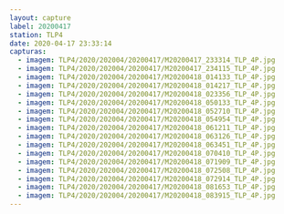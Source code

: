 ```yaml
---
layout: capture
label: 20200417
station: TLP4
date: 2020-04-17 23:33:14
capturas:
  - imagem: TLP4/2020/202004/20200417/M20200417_233314_TLP_4P.jpg
  - imagem: TLP4/2020/202004/20200417/M20200417_234115_TLP_4P.jpg
  - imagem: TLP4/2020/202004/20200417/M20200418_014133_TLP_4P.jpg
  - imagem: TLP4/2020/202004/20200417/M20200418_014217_TLP_4P.jpg
  - imagem: TLP4/2020/202004/20200417/M20200418_023356_TLP_4P.jpg
  - imagem: TLP4/2020/202004/20200417/M20200418_050133_TLP_4P.jpg
  - imagem: TLP4/2020/202004/20200417/M20200418_052710_TLP_4P.jpg
  - imagem: TLP4/2020/202004/20200417/M20200418_054954_TLP_4P.jpg
  - imagem: TLP4/2020/202004/20200417/M20200418_061211_TLP_4P.jpg
  - imagem: TLP4/2020/202004/20200417/M20200418_063126_TLP_4P.jpg
  - imagem: TLP4/2020/202004/20200417/M20200418_063451_TLP_4P.jpg
  - imagem: TLP4/2020/202004/20200417/M20200418_070410_TLP_4P.jpg
  - imagem: TLP4/2020/202004/20200417/M20200418_071909_TLP_4P.jpg
  - imagem: TLP4/2020/202004/20200417/M20200418_072508_TLP_4P.jpg
  - imagem: TLP4/2020/202004/20200417/M20200418_072914_TLP_4P.jpg
  - imagem: TLP4/2020/202004/20200417/M20200418_081653_TLP_4P.jpg
  - imagem: TLP4/2020/202004/20200417/M20200418_083915_TLP_4P.jpg
---
```

